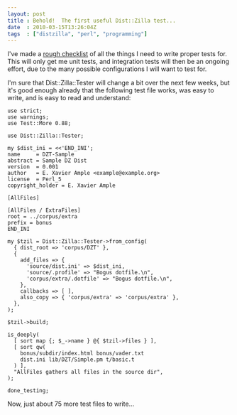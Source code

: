 ```yaml
---
layout: post
title : Behold!  The first useful Dist::Zilla test...
date  : 2010-03-15T13:26:04Z
tags  : ["distzilla", "perl", "programming"]
---
```

I've made a [rough
checklist](http://github.com/rjbs/dist-zilla/blob/7db122/todo/CHECKLIST-testing.txt)
of all the things I need to write proper tests for.  This will only get me unit
tests, and integration tests will then be an ongoing effort, due to the many
possible configurations I will want to test for.

I'm sure that Dist::Zilla::Tester will change a bit over the next few weeks,
but it's good enough already that the following test file works, was easy to
write, and is easy to read and understand:

    use strict;
    use warnings;
    use Test::More 0.88;

    use Dist::Zilla::Tester;

    my $dist_ini = <<'END_INI';
    name     = DZT-Sample
    abstract = Sample DZ Dist
    version  = 0.001
    author   = E. Xavier Ample <example@example.org>
    license  = Perl_5
    copyright_holder = E. Xavier Ample

    [AllFiles]

    [AllFiles / ExtraFiles]
    root = ../corpus/extra
    prefix = bonus
    END_INI

    my $tzil = Dist::Zilla::Tester->from_config(
      { dist_root => 'corpus/DZT' },
      {
        add_files => {
          'source/dist.ini' => $dist_ini,
          'source/.profile' => "Bogus dotfile.\n",
          'corpus/extra/.dotfile' => "Bogus dotfile.\n",
        },
        callbacks => [ ],
        also_copy => { 'corpus/extra' => 'corpus/extra' },
      },
    );

    $tzil->build;

    is_deeply(
      [ sort map {; $_->name } @{ $tzil->files } ],
      [ sort qw(
        bonus/subdir/index.html bonus/vader.txt
        dist.ini lib/DZT/Simple.pm t/basic.t
      ) ],
      "AllFiles gathers all files in the source dir",
    );

    done_testing;

Now, just about 75 more test files to write...

